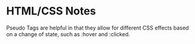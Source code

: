 # HTML/CSS Notes

Pseudo Tags are helpful in that they allow for different CSS effects based on a change of state, such as :hover and :clicked.

